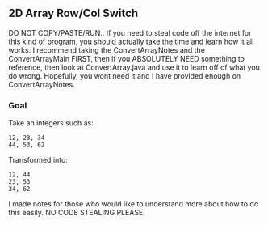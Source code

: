 ## 2D Array Row/Col Switch
DO NOT COPY/PASTE/RUN.. If you need to steal code off the internet for this kind of program, you should actually take the time and learn how it all works. I recommend taking the ConvertArrayNotes and the ConvertArrayMain FIRST, then if you ABSOLUTELY NEED something to reference, then look at ConvertArray.java and use it to learn off of what you do wrong. Hopefully, you wont need it and I have provided enough on ConvertArrayNotes. 


### Goal
Take an integers such as: 
```
12, 23, 34
44, 53, 62
```
Transformed into: 
```
12, 44
23, 53
34, 62
```
I made notes for those who would like to understand more about how to do this easily.
NO CODE STEALING PLEASE.
